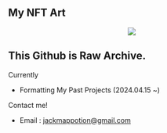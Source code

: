 ## My NFT Art
<p align="center">
  <img src="https://i.seadn.io/gcs/files/ac0e5a62da6365909c2f5e40ed048a8c.png" />
</p>

## This Github is Raw Archive.


Currently  
- Formatting My Past Projects (2024.04.15 ~)

Contact me!
- Email : jackmappotion@gmail.com
